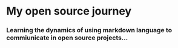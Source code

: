 # My open source journey
### Learning the dynamics of using markdown language to commiunicate in open source projects...
